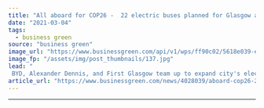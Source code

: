 ```yaml
---
title: "All aboard for COP26 -  22 electric buses planned for Glasgow ahead of Climate Summit"
date: "2021-03-04"
tags: 
  - business green
source: "business green"
image_url: "https://www.businessgreen.com/api/v1/wps/ff90c02/5618e039-e2c6-4cdd-a4e7-83fea098e759/3/GreenEconomyFund-10-185x114.jpg"
image_fp: "/assets/img/post_thumbnails/137.jpg"
lead: "
 BYD, Alexander Dennis, and First Glasgow team up to expand city's electric bus fleet ..."
article_url: "https://www.businessgreen.com/news/4028039/aboard-cop26-22-electric-buses-planned-glasgow-ahead-climate-summit"
---
```


---
